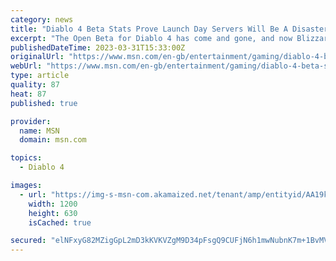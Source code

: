 ```yaml
---
category: news
title: "Diablo 4 Beta Stats Prove Launch Day Servers Will Be A Disaster"
excerpt: "The Open Beta for Diablo 4 has come and gone, and now Blizzard has shared some of the more fun stats that show just how big this period of Beta testing was for the game, with a total of over 61.5 ..."
publishedDateTime: 2023-03-31T15:33:00Z
originalUrl: "https://www.msn.com/en-gb/entertainment/gaming/diablo-4-beta-stats-prove-launch-day-servers-will-be-a-disaster/ar-AA19kaxP"
webUrl: "https://www.msn.com/en-gb/entertainment/gaming/diablo-4-beta-stats-prove-launch-day-servers-will-be-a-disaster/ar-AA19kaxP"
type: article
quality: 87
heat: 87
published: true

provider:
  name: MSN
  domain: msn.com

topics:
  - Diablo 4

images:
  - url: "https://img-s-msn-com.akamaized.net/tenant/amp/entityid/AA19kfmw.img?h=630&w=1200&m=6&q=60&o=t&l=f&f=jpg"
    width: 1200
    height: 630
    isCached: true

secured: "elNFxyG82MZigGpL2mD3kKVKVZgM9D34pFsgQ9CUFjN6h1mwNubnK7m+1BvMVelCu1ZT5Zylo3lXSZMT4iIwjqi1BB6BF4w/2QEJdttBoFmt+rCJG+pFTcdTG8VgTr7kb1NxHIgapca0FngizY1LquKsj/zzQzfmmUS6nqPJpUfQYgPv2WmglVkJARbKp+Ddnxf8wVQT358YhIVW+klEkwmWdYCtLzIBfL3gAsEO9ZYHZvjiaOw5zIzuv+tZFrzvrjfHeNyilORZDSNcilyyWuYzPjXtv07yUxkaDgJOC2v3UTfDEaI8/77Bnw3MNB4qgqbRwFJC5U+tbNMEdyIJTS8lY5D8kk5qh+SpB1wxHmk=;EoNaXx7OSLbrOol70Qq5+Q=="
---
```


